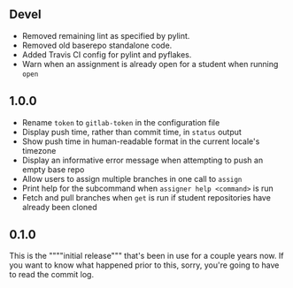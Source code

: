 ## Devel

- Removed remaining lint as specified by pylint.
- Removed old baserepo standalone code.
- Added Travis CI config for pylint and pyflakes.
- Warn when an assignment is already open for a student when running `open`

## 1.0.0

- Rename `token` to `gitlab-token` in the configuration file
- Display push time, rather than commit time, in `status` output
- Show push time in human-readable format in the current locale's timezone
- Display an informative error message when attempting to push an empty base repo
- Allow users to assign multiple branches in one call to `assign`
- Print help for the subcommand when `assigner help <command>` is run
- Fetch and pull branches when `get` is run if student repositories have already been cloned

## 0.1.0

This is the """"initial release""" that's been in use for a couple years now.
If you want to know what happened prior to this, sorry, you're going to have to read the commit log.
